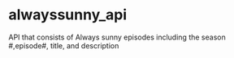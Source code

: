 # alwayssunny_api
API that consists of Always sunny episodes including the season #,episode#, title, and description
